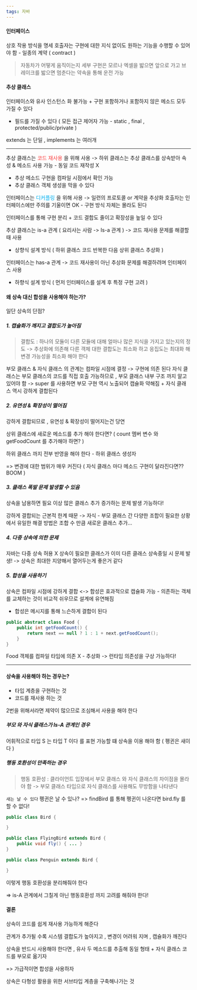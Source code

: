 ```yaml
---
tags: 자바
---
```

#### 인터페이스

상호 작용 방식을 명세
호출자는 구현에 대한 지식 없이도 원하는 기능을 수행할 수 있어야 함 - 일종의 계약 ( contract )

>자동차가 어떻게 움직이는지 세부 구현은 모르나 
>엑셀을 밟으면 앞으로 가고 브레이크를 밟으면 멈춘다는 약속을 통해 운전 가능

#### 추상 클래스

인터페이스와 유사
인스턴스 화 불가능 + 구현 포함하거나 포함하지 않은 메소드 모두 가질 수 있다
- 필드를 가질 수 있다 ( 모든 접근 제어자 가능 - static , final , protected/public/private )

extends 는 단일 , implements 는 여러개

---

추상 클래스는 <span style="color:#fb3c3c">코드 재사용</span> 을 위해 사용
-> 하위 클래스는 추상 클래스를 상속받아 속성 & 메소드 사용 가능 - 동일 코드 재작성 X
- 추상 메소드 구현을 컴파일 시점에서 확인 가능
- 추상 클래스 객체 생성을 막을 수 있다

인터페이스는 <span style="color:#00b0f0">디커플링</span> 을 위해 사용
-> 일련의 프로토콜 or 계약을 추상화
호출자는 인터페이스에만 주의를 기울이면 OK - 구현 방식 자체는 몰라도 된다

인터페이스를 통해 구현 분리 + 코드 결합도 줄이고 확장성을 높일 수 있다

추상 클래스는 is-a 관계 ( 요리사는 사람 -> Is-a 관계 )
-> 코드 재사용 문제를 해결할 때 사용
- 상향식 설계 방식 ( 하위 클래스 코드 반복한 다음 상위 클래스 추상화 )

인터페이스는 has-a 관계
-> 코드 재사용이 아닌 추상화 문제를 해결하려며 인터페이스 사용
- 하향식 설계 방식 ( 먼저 인터페이스를 설계 후 특정 구현 고려 )

#### 왜 상속 대신 합성을 사용해야 하는가?

일단 상속의 단점?

##### 1. 캡슐화가 깨지고 결합도가 높아짐

> 결합도 : 하나의 모듈이 다른 모듈에 대해 얼마나 많은 지식을 가지고 있는지의 정도
> -> 추상화에 의존해 다른 객체 대한 결합도는 최소화 하고 응집도는 최대화 해 변경 가능성을 최소화 해야 한다

부모 클래스 & 자식 클래스 의 관계는 컴파일 시점에 결정 -> 구현에 의존 된다
자식 클래스는 부모 클래스의 코드를 직접 호출 가능하므로 , 부모 클래스 내부 구조 까지 알고 있어야 함
-> super 를 사용하면 부모 구현 역시 노출되어 캡슐화 약해짐 + 자식 클래스 역시 강하게 결합된다
##### 2. 유연성 & 확장성이 떨어짐

강하게 결합되므로 , 유연성 & 확장성이 떨어지는건 당연

상위 클래스에 새로운 메소드를 추가 해야 한다면?
( count 멤버 변수 와 getFoodCount 를 추가해야 하면? )

하위 클래스 까지 전부 반영을 해야 한다 - 하위 클래스 생성자

=> 변경에 대한 범위가 매우 커진다 ( 자식 클래스 마다 메소드 구현이 달라진다면?? BOOM )
##### 3. 클래스 폭발 문제 발생할 수 있음

상속을 남용하면 필요 이상 많은 클래스 추가 증가하는 문제 발생 가능하다!

강하게 결합되는 근본적 한계 때문
-> 자식 - 부모 클래스 간 다양한 조합이 필요한 상황에서 유일한 해결 방법은 조합 수 만큼 새로운 클래스 추가...
##### 4. 다중 상속에 의한 문제

자바는 다중 상속 허용 X
상속이 필요한 클래스가 이미 다른 클래스 상속중일 시 문제 발생!
-> 상속은 최대한 지양해서 열어두는게 좋은거 같다
##### 5. 합성을 사용하기

상속은 컴파일 시점에 강하게 결합
<-> 합성은 효과적으로 캡슐화 가능 - 의존하는 객체를 교체하는 것이 비교적 쉬우므로 설계에 유연해짐
- 합성은 메시지를 통해 느슨하게 결합이 된다

```java
public abstract class Food {
	public int getFoodCount() {
		return next == null ? 1 : 1 + next.getFoodCount();
	}
}
```

Food 객체를 컴파일 타임에 의존 X - 추상화
-> 런타임 의존성을 구상 가능하다!

---
#### 상속을 사용해야 하는 경우는?

- 타입 계층을 구현하는 것
- 코드를 재사용 하는 것

2번을 위해서라면 제약이 많으므로 조심해서 사용을 해야 한다
##### 부모 와 자식 클래스가 Is-A 관계인 경우

어휘적으로 타입 S 는 타입 T 이다 를 표현 가능할 떄 상속을 이용 해야 함 ( 펭귄은 새이다 )
##### 행동 호환성이 만족하는 경우

>행동 호환성 : 클라이언트 입장에서 부모 클래스 와 자식 클래스의 차이점을 몰라야 함
>-> 부모 클래스 타입으로 자식 클래스를 사용해도 무방함을 나타낸다

`새는 날 수 있다`
펭귄은 날 수 있나?
=> findBird 를 통해 펭귄이 나온다면 bird.fly 를 할 수 없다!
```java
public class Bird {

}

public class FlyingBird extends Bird {
    public void fly() { ... }
}

public class Penguin extends Bird {

}
```

이렇게 행동 호환성을 분리해줘야 한다

=> is-A 관계에서 그칠게 아닌 행동호환성 까지 고려를 해줘야 한다!

#### 결론

상속이 코드를 쉽게 재사용 가능하게 해준다

관계가 추가될 수록 시스템 결합도가 높아지고 , 변경이 어려워 지며 , 캡슐화가 깨진다

상속을 반드시 사용해야 한다면 , 유사 두 메소드를 추출해 동일 형태 +
자식 클래스 코드를 부모로 옮기자

=> 가급적이면 합성을 사용하자

상속은 다형성 활용을 위한 서브타입 계층을 구축해나가는 것
